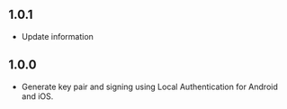 ## 1.0.1

* Update information

## 1.0.0

* Generate key pair and signing using Local Authentication for Android and iOS.

